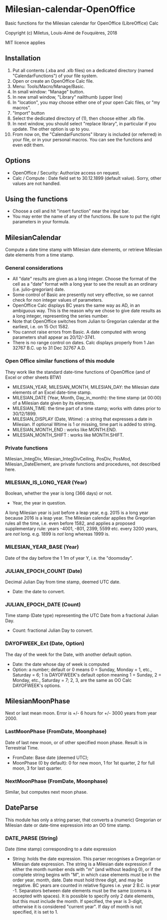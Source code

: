 # Milesian-calendar-OpenOffice
Basic functions for the Milesian calendar for OpenOffice (LibreOffice) Calc

Copyright (c) Miletus, Louis-Aimé de Fouquières, 2018

MIT licence applies

## Installation
1. Put all contents (.xba and .xlb files) on a dedicated directory (named "CalendarFunctions") of your file system.
1. Open or create an OpenOffice Calc file.
1. Menu: Tools/Macro/Manage/Basic.
1. In small window: "Manage" button.
1. In new small window, "Library" nailthumb (upper line)
1. In "location", you may choose either one of your open Calc files, or "my macros".
1. "Import" button
1. Select the dedicated directory of (1), then choose either .xlb file.
1. In next window, you should select "replace library", in particular if you update. The other option is up to you.
1. From now on, the "CalendarFunctions" library is included (or referred) in your file, or in your personal macros. 
You can see the functions and even edit them.
## Options
* OpenOffice / Security: Authorize access on request.
* Calc / Compute : Date field set to 30.12.1899 (default value). Sorry, other values are not handled.

## Using the functions
* Choose a cell and hit "insert function" near the input bar.
* You may enter the name of any of the functions. Be sure to put the right parameters in your formula.

## MilesianCalendar
Compute a date time stamp with Milesian date elements, or retrieve Milesian date elements from a time stamp.

### General considerations
* All "date" results are given as a long integer. 
Choose the format of the cell as a "date" format with a long year to see the result as an ordinary (i.e. julio-gregorian) date.
* Some control of Basic are presently not very effective, so we cannot check for non integer values of parameters.
* OpenOffice Calc displays BC years the same way as AD, in an ambiguous way. 
This is the reason why we chose to give date results as a long integer, representing the series number.
* Note that OpenOffice switches from Julian to Gregorian calendar at the earliest, i.e. on 15 Oct 1582.
* You cannot raise errors from Basic. A date computed with wrong parameters shall appear as 20/12/-3741.
* There is no range control on dates. Calc displays properly from 1 Jan 32767 B.C. up to 31 Dec 32767 A.D.

### Open Office similar functions of this module 
They work like the standard date-time functions of OpenOffice (and of Excel or other sheets BTW)

* MILESIAN_YEAR, MILESIAN_MONTH, MILESIAN_DAY: the Milesian date elements of an Excel date-time stamp.
* MILESIAN_DATE (Year, Month, Day_in_month): the time stamp (at 00:00) of a Milesian date given by its elements.
* MILESIAN_TIME: the time part of a time stamp; works with dates prior to 30/12/1899. 
* MILESIAN_DISPLAY (Date, Wtime) : a string that expresses a date in Milesian. 
If optional Wtime is 1 or missing, time part is added to string.
* MILESIAN_MONTH_END : works like MONTH.END.
* MILESIAN_MONTH_SHIFT : works like MONTH.SHIFT.

### Private functions
Milesian_IntegDiv, Milesian_IntegDivCeiling, PosDiv, PosMod, Milesian_DateElement, 
are private functions and procedures, not described here.

### MILESIAN_IS_LONG_YEAR (Year)
Boolean, whether the year is long (366 days) or not. 
* Year, the year in question. 

A long Milesian year is just before a leap year, e.g. 2015 is a long year because 2016 is a leap year. 
The Milesian calendar applies the Gregorian rules all the time, i.e. even before 1582, 
and applies a proposed supplementary rule: 
years -4001, -801, 2399, 5599 etc. every 3200 years, are *not* long. 
e.g. 1899 is *not* long whereas 1999 is.

### MILESIAN_YEAR_BASE (Year) 
Date of the day before the 1 1m of year Y, i.e. the "doomsday".

### JULIAN_EPOCH_COUNT (Date)
Decimal Julian Day from time stamp, deemed UTC date. 
* Date: the date to convert.

### JULIAN_EPOCH_DATE (Count)
Time stamp (Date type) representing the UTC Date from a fractional Julian Day.
* Count: fractional Julian Day to convert.

### DAYOFWEEK_Ext (Date, Option)
The day of the week for the Date, with another default option.
* Date: the date whose day of week is computed
* Option: a number; default or 0 means 0 = Sunday, Monday = 1, etc., Saturday = 6; 
1 is DAYOFWEEK's default option meaning 1 = Sunday, 2 = Monday, etc., Saturday = 7;
2, 3, are the same as OO Calc DAYOFWEEK's options.

## MilesianMoonPhase
Next or last mean moon. Error is +/- 6 hours for +/- 3000 years from year 2000.
### LastMoonPhase (FromDate, Moonphase)
Date of last new moon, or of other specified moon phase. Result is in Terrestrial Time.
* FromDate: Base date (deemed UTC);
* MoonPhase (0 by default): 0 for new moon, 1 for 1st quarter, 2 for full moon, 3 for last quarter.
### NextMoonPhase (FromDate, Moonphase)
Similar, but computes next moon phase.

## DateParse
This module has only a string parser, that converts a (numeric) Gregorian or Milesian date or date-time expression 
into an OO time stamp. 
### DATE_PARSE (String)
Date (time stamp) corresponding to a date expression
* String: holds the date expression. 
This parser recognises a Gregorian or Milesian date expression. 
The string is a Milesian date expression if either the month number ends with "m" (and without leading 0), 
or if the complete string begins with "M", in which case elements must be in the order year, month, date.
Date must hold three digit, and may be negative. BC years are counted in relative figures i.e. year 2 B.C. is year -1. 
Separators between date elements must be the same (comma is accepted with spaces). 
It is possible to specify only 2 date elements, but this must include the month. 
If specified, the year is 3-digit, otherwise it is considered "current year". 
If day of month is not specified, it is set to 1. 
